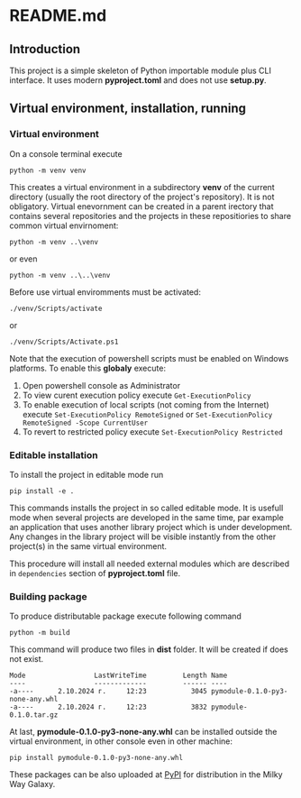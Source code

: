 # README.md

## Introduction

This project is a simple skeleton of Python importable module plus CLI interface. It uses modern **pyproject.toml** and does not use **setup.py**.

## Virtual environment, installation, running

### Virtual environment

On a console terminal execute

`python -m venv venv`

This creates a virtual environment in a subdirectory **venv** of the current directory (usually the root directory of the project's repository). It is not obligatory. Virtual enevornment can be created in a parent irectory that contains several repositories and the projects in these repositiories to share common virtual envirnoment:

`python -m venv ..\venv`

or even

`python -m venv ..\..\venv`

Before use virtual enviromments must be activated:

`./venv/Scripts/activate`

or

`./venv/Scripts/Activate.ps1`

Note that the execution of powershell scripts must be enabled on Windows platforms. To enable this **globaly** execute:

1. Open powershell console as Administrator
2. To view curent execution policy execute
`Get-ExecutionPolicy`
3. To enable execution of local scripts (not coming from the Internet) execute
`Set-ExecutionPolicy RemoteSigned`
or
`Set-ExecutionPolicy RemoteSigned -Scope CurrentUser`
4. To revert to restricted policy execute `Set-ExecutionPolicy Restricted`

### Editable installation

To install the project in editable mode run

`pip install -e .`

This commands installs the project in so called editable mode. It is usefull mode when several projects are developed in the same time, par example an application that uses another library project which is under development. Any changes in the library project will be visible instantly from the other project(s) in the same virtual environment.

This procedure will install all needed external modules which are described in `dependencies` section of **pyproject.toml** file.

### Building package

To produce distributable package execute following command

`python -m build`

This command will produce two files in **dist** folder. It will be created if does not exist.

```
Mode                 LastWriteTime         Length Name
----                 -------------         ------ ----
-a----      2.10.2024 г.     12:23           3045 pymodule-0.1.0-py3-none-any.whl
-a----      2.10.2024 г.     12:23           3832 pymodule-0.1.0.tar.gz
```

At last, **pymodule-0.1.0-py3-none-any.whl** can be installed outside the virtual environment, in other console even in other machine:

`pip install pymodule-0.1.0-py3-none-any.whl`

These packages can be also uploaded at [PyPI](https://pypi.org/) for distribution in the Milky Way Galaxy.